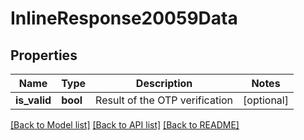 # InlineResponse20059Data

## Properties
Name | Type | Description | Notes
------------ | ------------- | ------------- | -------------
**is_valid** | **bool** | Result of the OTP verification | [optional] 

[[Back to Model list]](../../README.md#documentation-for-models) [[Back to API list]](../../README.md#documentation-for-api-endpoints) [[Back to README]](../../README.md)

